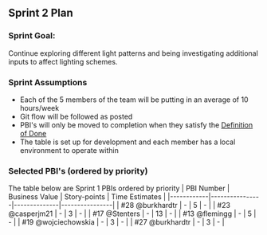 ## Sprint 2 Plan

### Sprint Goal:

Continue exploring different light patterns and being investigating additional inputs to affect lighting schemes.

### Sprint Assumptions

* Each of the 5 members of the team will be putting in an average of 10 hours/week
* Git flow will be followed as posted
* PBI's will only be moved to completion when they satisfy the [Definition of Done](/msoe.edu/sdl/sd21/sisyphus/msoe-sisbot/-/wikis/Process/Definition%20of%20Done)
* The table is set up for development and each member has a local environment to operate within

### Selected PBI's (ordered by priority)

The table below are Sprint 1 PBIs ordered by priority
| PBI Number | Business Value | Story-points | Time Estimates |
|------------|----------------|--------------|----------------|
| #28 @burkhardtr | - | 5 | - |
| #23 @casperjm21 | - | 3 | - |
| #17 @Stenters | - | 13 | - |
| #13 @flemingg | - | 5 | - |
| #19 @wojciechowskia | - | 3 | - |
| #27 @burkhardtr | - | 3 | - |
